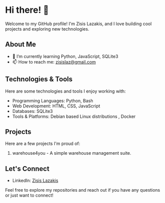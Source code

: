 # Hi there! 👋

Welcome to my GitHub profile! I'm Zisis Lazakis, and I love building cool projects and exploring new technologies.

## About Me

- 🌱 I’m currently learning Python, JavaScript, SQLite3
- 📫 How to reach me: zisislaz@gmail.com

## Technologies & Tools

Here are some technologies and tools I enjoy working with:

- Programming Languages: Python, Bash
- Web Development: HTML, CSS, JavaScript
- Databases: SQLite3
- Tools & Platforms: Debian based Linux distributions , Docker
  
## Projects

Here are a few projects I'm proud of:

1. warehouse4you - A simple warehouse management suite.


## Let's Connect

- LinkedIn: [Zisis Lazakis](https://gr.linkedin.com/in/zisis-lazakis-075065158)


Feel free to explore my repositories and reach out if you have any questions or just want to connect!
